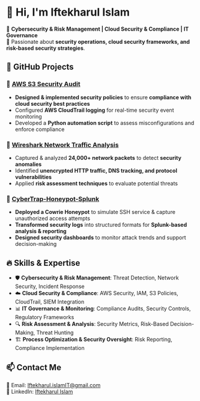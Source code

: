 # 👋 Hi, I'm Iftekharul Islam  
🔹 **Cybersecurity & Risk Management | Cloud Security & Compliance | IT Governance**  
🔹 Passionate about **security operations, cloud security frameworks, and risk-based security strategies**.  

## 📌 **GitHub Projects**
### 🔹 [AWS S3 Security Audit](https://github.com/iftekharulIT/AWS-S3-Security-Audit)  
   - **Designed & implemented security policies** to ensure **compliance with cloud security best practices**  
   - Configured **AWS CloudTrail logging** for real-time security event monitoring  
   - Developed a **Python automation script** to assess misconfigurations and enforce compliance  

### 🔹 [Wireshark Network Traffic Analysis](https://github.com/iftekharulIT/Wireshark-Network-Analysis)  
   - Captured & analyzed **24,000+ network packets** to detect **security anomalies**  
   - Identified **unencrypted HTTP traffic, DNS tracking, and protocol vulnerabilities**  
   - Applied **risk assessment techniques** to evaluate potential threats  

### 🔹 [CyberTrap-Honeypot-Splunk](https://github.com/iftekharulIT/CyberTrap-Honeypot-Splunk)  
   - **Deployed a Cowrie Honeypot** to simulate SSH service & capture unauthorized access attempts  
   - **Transformed security logs** into structured formats for **Splunk-based analysis & reporting**  
   - **Designed security dashboards** to monitor attack trends and support decision-making  

## 🔥 **Skills & Expertise**
- 🛡️ **Cybersecurity & Risk Management**: Threat Detection, Network Security, Incident Response  
- ☁️ **Cloud Security & Compliance**: AWS Security, IAM, S3 Policies, CloudTrail, SIEM Integration  
- 📊 **IT Governance & Monitoring**: Compliance Audits, Security Controls, Regulatory Frameworks  
- 🔍 **Risk Assessment & Analysis**: Security Metrics, Risk-Based Decision-Making, Threat Hunting  
- 🏗️ **Process Optimization & Security Oversight**: Risk Reporting, Compliance Implementation  

## 📫 **Contact Me**  
📧 Email: [Iftekharul.islamIT@gmail.com](mailto:Iftekharul.islamIT@gmail.com)  
🔗 LinkedIn: [Iftekharul Islam](https://www.linkedin.com/in/iftekharulislam1/)  
